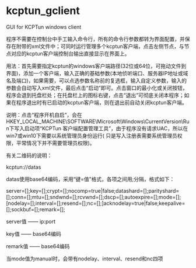# kcptun_gclient
GUI for KCPTun windows client

程序不需要在控制台中手工输入命令行，所有的命令行参数都转为界面配置，并保存在附带的xml文件中；可同时运行管理多个kcptun客户端，点击左侧节点，与节点对应的kcptun客户端控制台输出直接显示在界面上。

用法：首先需要指定kcptun的windows客户端路径(32位或64位，可拖动文件到界面)，添加一个客户端，输入正确的基础参数(本地侦听端口、服务器IP地址或域名及端口)，如果需要，可以点选参数名称前的复选框，输入自定义参数，输入的参数会自动写入xml文件，最后点击“启动”即可。点击窗口的最小化或关闭按钮，程序会退到托盘栏处；在托盘栏上的图标右键，点击“退出”可彻底关闭本程序；如果在程序退出时有已启动的kcptun客户端，则在退出前自动关闭kcptun客户端。

说明：点击“程序开机自启”，会在HKEY_LOCAL_MACHINE\SOFTWARE\Microsoft\Windows\CurrentVersion\Run下写入启动项“KCPTun 客户端配置管理工具”，由于程序没有请求UAC，所以在win7或win10下需要以系统管理员身份运行(
只是写入注册表需要系统管理员权限，平常情况下并不需要管理员权限)。

有关二维码的说明：

kcptun://datas      

datas使用base64编码，采用“键=值”格式，各项之间用;分隔，格式如下：

server=[];key=[];crypt=[];nocomp=true|false;datashard=[];parityshard=[];conn=[];mtu=[];sndwnd=[];rcvwnd=[];dscp=[];autoexpire=[];mode=[];[nodelay=[];interval=[];resend=[];nc=[];]acknodelay=true|false;keepalive=[];sockbuf=[];remark=[];

server值 —— ip:port

key值 —— base64编码

remark值 —— base64编码

当mode值为manual时，会带有nodelay、interval、resend和nc四项
